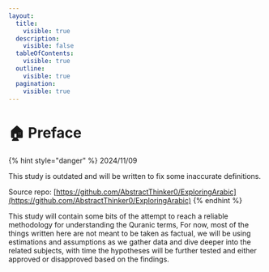 ```yaml
---
layout:
  title:
    visible: true
  description:
    visible: false
  tableOfContents:
    visible: true
  outline:
    visible: true
  pagination:
    visible: true
---
```


# 🏠 Preface

{% hint style="danger" %}
2024/11/09

This study is outdated and will be written to fix some inaccurate definitions.

Source repo: [https://github.com/AbstractThinker0/ExploringArabic](https://github.com/AbstractThinker0/ExploringArabic)
{% endhint %}



This study will contain some bits of the attempt to reach a reliable methodology for understanding the Quranic terms, For now, most of the things written here are not meant to be taken as factual, we will be using estimations and assumptions as we gather data and dive deeper into the related subjects, with time the hypotheses will be further tested and either approved or disapproved based on the findings.
